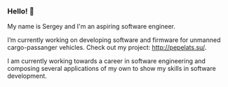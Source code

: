 ### Hello! 👋

My name is Sergey and I'm an aspiring software engineer.

I’m currently working on developing software and firmware for unmanned cargo-passanger vehicles. Check out my project: http://pepelats.su/.

I am currently working towards a career in software engineering and composing several applications of my own to show my skills in software development.



